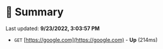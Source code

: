 # 📖 Summary
Last updated: **9/23/2022, 3:03:57 PM**

- `GET` [https://google.com](https://google.com) - **Up** (214ms)
